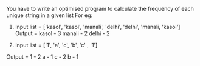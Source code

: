 You have to write an optimised program to calculate the frequency of each unique string in a given list 
For eg:
1) Input list = ['kasol', 'kasol', 'manali', 'delhi', 'delhi', 'manali, 'kasol']
Output = 
kasol - 3
manali - 2
delhi - 2

2) Input list = ['1', 'a', 'c', 'b', 'c' , '1']

Output =  1 - 2
a - 1
c - 2
b - 1